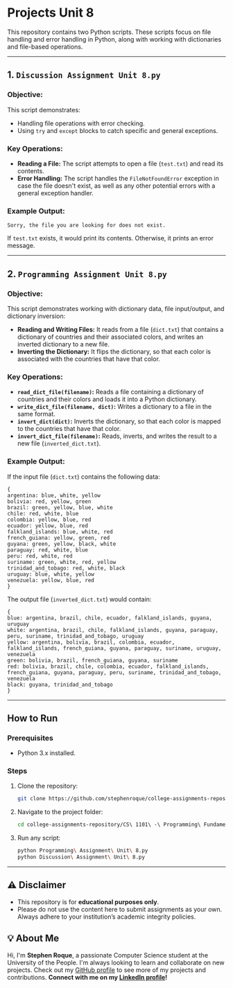 # Projects Unit 8

This repository contains two Python scripts. These scripts focus on file handling and error handling in Python, along with working with dictionaries and file-based operations.

---

## 1. `Discussion Assignment Unit 8.py`

### Objective:
This script demonstrates:
- Handling file operations with error checking.
- Using `try` and `except` blocks to catch specific and general exceptions.

### Key Operations:
- **Reading a File:** The script attempts to open a file (`test.txt`) and read its contents.
- **Error Handling:** The script handles the `FileNotFoundError` exception in case the file doesn't exist, as well as any other potential errors with a general exception handler.

### Example Output:
```plaintext
Sorry, the file you are looking for does not exist.
```
If `test.txt` exists, it would print its contents. Otherwise, it prints an error message.

---

## 2. `Programming Assignment Unit 8.py`

### Objective:
This script demonstrates working with dictionary data, file input/output, and dictionary inversion:
- **Reading and Writing Files:** It reads from a file (`dict.txt`) that contains a dictionary of countries and their associated colors, and writes an inverted dictionary to a new file.
- **Inverting the Dictionary:** It flips the dictionary, so that each color is associated with the countries that have that color.

### Key Operations:
- **`read_dict_file(filename)`:** Reads a file containing a dictionary of countries and their colors and loads it into a Python dictionary.
- **`write_dict_file(filename, dict)`:** Writes a dictionary to a file in the same format.
- **`invert_dict(dict)`:** Inverts the dictionary, so that each color is mapped to the countries that have that color.
- **`invert_dict_file(filename)`:** Reads, inverts, and writes the result to a new file (`inverted_dict.txt`).

### Example Output:
If the input file (`dict.txt`) contains the following data:

```plaintext
{
argentina: blue, white, yellow
bolivia: red, yellow, green
brazil: green, yellow, blue, white
chile: red, white, blue
colombia: yellow, blue, red
ecuador: yellow, blue, red
falkland_islands: blue, white, red
french_guiana: yellow, green, red
guyana: green, yellow, black, white
paraguay: red, white, blue
peru: red, white, red
suriname: green, white, red, yellow
trinidad_and_tobago: red, white, black
uruguay: blue, white, yellow
venezuela: yellow, blue, red
}
```

The output file (`inverted_dict.txt`) would contain:

```plaintext
{
blue: argentina, brazil, chile, ecuador, falkland_islands, guyana, uruguay
white: argentina, brazil, chile, falkland_islands, guyana, paraguay, peru, suriname, trinidad_and_tobago, uruguay
yellow: argentina, bolivia, brazil, colombia, ecuador, falkland_islands, french_guiana, guyana, paraguay, suriname, uruguay, venezuela
green: bolivia, brazil, french_guiana, guyana, suriname
red: bolivia, brazil, chile, colombia, ecuador, falkland_islands, french_guiana, guyana, paraguay, peru, suriname, trinidad_and_tobago, venezuela
black: guyana, trinidad_and_tobago
}
```

---

## How to Run

### Prerequisites
- Python 3.x installed.

### Steps
1. Clone the repository:
   ```bash
   git clone https://github.com/stephenroque/college-assignments-repository.git
   ```
2. Navigate to the project folder:
   ```bash
   cd college-assignments-repository/CS\ 1101\ -\ Programming\ Fundamentals/Unit\ 8/
   ```
3. Run any script:
   ```bash
   python Programming\ Assignment\ Unit\ 8.py
   python Discussion\ Assignment\ Unit\ 8.py
   ```

--- 

## ⚠️ Disclaimer

- This repository is for **educational purposes only**. 
- Please do not use the content here to submit assignments as your own. Always adhere to your institution’s academic integrity policies. 

## 💡 About Me

Hi, I'm **Stephen Roque**, a passionate Computer Science student at the University of the People. I'm always looking to learn and collaborate on new projects. Check out my [GitHub profile](https://github.com/stephenroque) to see more of my projects and contributions. **Connect with me on my [LinkedIn profile](https://www.linkedin.com/in/stephenroque/)!**


